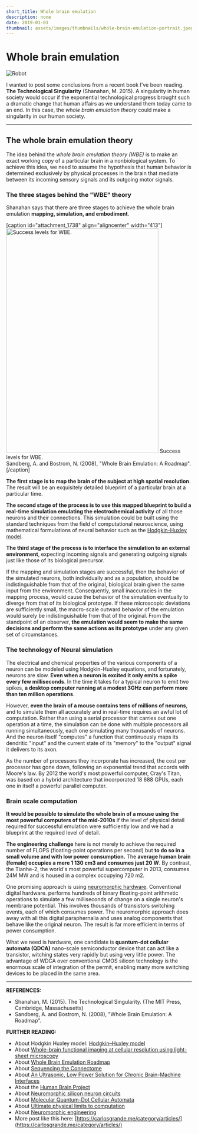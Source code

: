 ```yaml
---
short_title: Whole brain emulation
description: none
date: 2019-01-01
thumbnail: assets/images/thumbnails/whole-brain-emulation-portrait.jpeg
---
```


# Whole brain emulation

![Robot](https://carlosgrande.me/wp-content/uploads/2021/01/ba1e4da68a8260760c07e20617db0893-186x300.jpg)



I wanted to post some conclusions from a recent book I've been reading. **The Technological Singularity** (Shanahan, M. 2015). A singularity in human society would occur if the exponential technological progress brought such a dramatic change that human affairs as we understand them today came to an end. In this case, the *whole brain emulation theory* could make a singularity in our human society.

---

## The whole brain emulation theory
The idea behind the *whole brain emulation theory (WBE)* is to make an exact working copy of a particular brain in a nonbiological system. To achieve this idea, we need to assume the hypothesis that human behavior is determined exclusively by physical processes in the brain that mediate between its incoming sensory signals and its outgoing motor signals.

### The three stages behind the "WBE" theory
Shanahan says that there are three stages to achieve the whole brain emulation **mapping, simulation, and embodiment**.

[caption id="attachment_1738" align="aligncenter" width="413"]<a href="https://carlosgrande.me/wp-content/uploads/2021/01/SuccesLevelsWBE.jpg"><img src="https://carlosgrande.me/wp-content/uploads/2021/01/SuccesLevelsWBE.jpg" alt="Success levels for WBE." width="413" height="610" class="size-full wp-image-1738" /></a> Success levels for WBE.<br />Sandberg, A. and Bostrom, N. (2008), "Whole Brain Emulation: A Roadmap".[/caption]


**The first stage is to map the brain of the subject at high spatial resolution**. The result will be an exquisitely detailed blueprint of a particular brain at a particular time.

**The second stage of the process is to use this mapped blueprint to build a real-time simulation emulating the electrochemical activity** of all those neurons and their connections. This simulation could be built using the standard techniques from the field of computational neuroscience, using mathematical formulations of neural behavior such as the [Hodgkin-Huxley model](https://en.wikipedia.org/wiki/Hodgkin%E2%80%93Huxley_model#:~:text=The%20Hodgkin%E2%80%93Huxley%20model%2C%20or,as%20neurons%20and%20cardiac%20myocytes. "Hodgkin-Huxley model").

**The third stage of the process is to interface the simulation to an external environment**, expecting incoming signals and generating outgoing signals just like those of its biological precursor.

If the mapping and simulation stages are successful, then the behavior of the simulated neurons, both individually and as a population, should be indistinguishable from that of the original, biological brain given the same input from the environment. Consequently, small inaccuracies in the mapping process, would cause the behavior of the simulation eventually to diverge from that of its biological prototype. If these microscopic deviations are sufficiently small, the macro-scale outward behavior of the emulation would surely be indistinguishable from that of the original. From the standpoint of an observer, **the emulation would seem to make the same decisions and perform the same actions as its prototype** under any given set of circumstances.

### The technology of Neural simulation
The electrical and chemical properties of the various components of a neuron can be modeled using Hodgkin-Huxley equations, and fortunately, neurons are slow. **Even when a neuron is excited it only emits a spike every few milliseconds**. In the time it takes for a typical neuron to emit two spikes, **a desktop computer running at a modest 3GHz can perform more than ten million operations**.

However, **even the brain of a mouse contains tens of millions of neurons**, and to simulate them all accurately and in real-time requires an awful lot of computation. Rather than using a serial processor that carries out one operation at a time, the simulation can be done with multiple processors all running simultaneously, each one simulating many thousands of neurons. And the neuron itself "computes" a function that continuously maps its dendritic "input" and the current state of its "memory" to the "output" signal it delivers to its axon.

As the number of processors they incorporate has increased, the cost per processor has gone down, following an exponential trend that accords with Moore's law. By 2012 the world's most powerful computer, Cray's Titan, was based on a hybrid architecture that incorporated 18 688 GPUs, each one in itself a powerful parallel computer.

### Brain scale computation
**It would be possible to simulate the whole brain of a mouse using the most powerful computers of the mid-2010s** if the level of physical detail required for successful emulation were sufficiently low and we had a blueprint at the required level of detail.

**The engineering challenge** here is not merely to achieve the required number of FLOPS (floating-point operations per second) but **to do so in a small volume and with low power consumption.** The **average human brain (female) occupies a mere 1 130 cm3 and consumes just 20 W**. By contrast, the Tianhe-2, the world's most powerful supercomputer in 2013, consumes 24M MW and is housed in a complex occupying 720 m2.

One promising approach is using [neuromorphic hardware](http://https://en.wikipedia.org/wiki/Neuromorphic_engineering "neuromorphic hardware"). Conventional digital hardware. performs hundreds of binary floating-point arithmetic operations to simulate a few milliseconds of change on a single neuron's membrane potential. This involves thousands of transistors switching events, each of which consumes power. The neuromorphic approach does away with all this digital paraphernalia and uses analog components that behave like the original neuron. The result is far more efficient in terms of power consumption.

What we need is hardware, one candidate is **quantum-dot cellular automata (QDCA)** nano-scale semiconductor device that can act like a transistor, witching states very rapidly but using very little power. The advantage of WDCA over conventional CMOS silicon technology is the enormous scale of integration of the permit, enabling many more switching devices to be placed in the same area.

---

**REFERENCES:**

- Shanahan, M. (2015). The Technological Singularity. (The MIT Press, Cambridge, Massachusetts)
- Sandberg, A. and Bostrom, N. (2008), "Whole Brain Emulation: A Roadmap".


**FURTHER READING:**

- About Hodgkin Huxley model: [Hodgkin–Huxley model](https://en.wikipedia.org/wiki/Hodgkin%E2%80%93Huxley_model#:~:text=The%20Hodgkin%E2%80%93Huxley%20model%2C%20or,as%20neurons%20and%20cardiac%20myocytes.)
- About [Whole-brain functional imaging at cellular resolution using light-sheet microscopy](https://www.nature.com/articles/nmeth.2434)
- About [Whole Brain Emulation Roadmap](https://www.fhi.ox.ac.uk/brain-emulation-roadmap-report.pdf)
- About [Sequencing the Connectome](https://journals.plos.org/plosbiology/article?id=10.1371/journal.pbio.1001411)
- About [ An Ultrasonic, Low Power Solution
for Chronic Brain-Machine Interfaces](https://arxiv.org/pdf/1307.2196.pdf)
- About the [Human Brain Project](https://www.humanbrainproject.eu/en/)
- About [Neuromorphic silicon neuron circuits](https://www.frontiersin.org/articles/10.3389/fnins.2011.00073/full)
- About [Molecular Quantum-Dot Cellular Automata](https://www3.nd.edu/~lent/pdf/nd/Molecular_Quantum-Dot_Cellular_Automata.pdf)
- About [Ultimate physical limits to computation](https://cds.cern.ch/record/396654/files/9908043.pdf)
- About [Neuromorphic engineering](https://en.wikipedia.org/wiki/Neuromorphic_engineering)
- More post like this here: [https://carlosgrande.me/category/articles/](https://carlosgrande.me/category/articles/)
